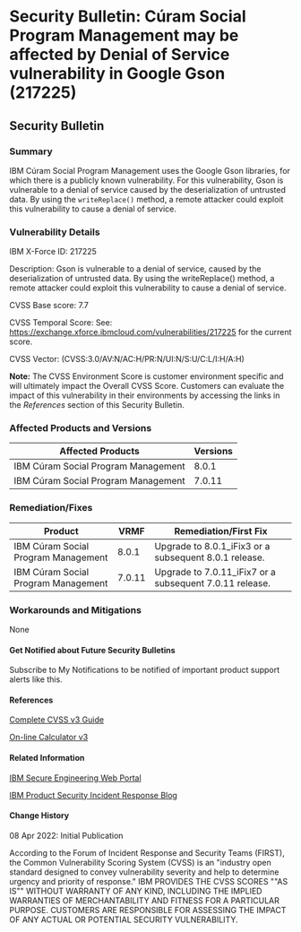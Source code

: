 # Security Bulletin: Cúram Social Program Management may be affected by Denial of Service vulnerability in Google Gson (217225)

## Security Bulletin

### Summary

IBM Cúram Social Program Management uses the Google Gson libraries, for which there is a publicly known vulnerability. 
For this vulnerability, Gson is vulnerable to a denial of service caused by the deserialization of untrusted data. By using the `writeReplace()` method, a remote attacker could exploit this vulnerability to cause a denial of service.

### Vulnerability Details

IBM X-Force ID:   217225

Description:   Gson is vulnerable to a denial of service, caused by the deserialization of untrusted data. 
By using the writeReplace() method, a remote attacker could exploit this vulnerability to cause a denial of service.

CVSS Base score: 7.7

CVSS Temporal Score: See: https://exchange.xforce.ibmcloud.com/vulnerabilities/217225 for the current score.

CVSS Vector: (CVSS:3.0/AV:N/AC:H/PR:N/UI:N/S:U/C:L/I:H/A:H)


**Note:** The CVSS Environment Score is customer environment specific and will ultimately impact the Overall CVSS Score. 
Customers can evaluate the impact of this vulnerability in their environments by accessing the links in the _References_ section of this Security Bulletin.

### Affected Products and Versions

|Affected Products|	Versions|
|-----------------|---------|
|IBM Cúram Social Program Management|8.0.1|
|IBM Cúram Social Program Management|7.0.11|

### Remediation/Fixes

|Product|VRMF|Remediation/First Fix|
|-------|----|---------------------|
|IBM Cúram Social Program Management|8.0.1|Upgrade to 8.0.1_iFix3 or a subsequent 8.0.1 release.|
|IBM Cúram Social Program Management|7.0.11|Upgrade to 7.0.11_iFix7 or a subsequent 7.0.11 release.|

### Workarounds and Mitigations

None

#### Get Notified about Future Security Bulletins

Subscribe to My Notifications to be notified of important product support alerts like this.

#### References

[Complete CVSS v3 Guide](http://www.first.org/cvss/user-guide)

[On-line Calculator v3](http://www.first.org/cvss/calculator/3.0)

#### Related Information

[IBM Secure Engineering Web Portal](http://www.ibm.com/security/secure-engineering/bulletins.html)

[IBM Product Security Incident Response Blog](http://www.ibm.com/blogs/psirt)

#### Change History

08 Apr 2022: Initial Publication

According to the Forum of Incident Response and Security Teams (FIRST), the Common Vulnerability Scoring System (CVSS) is an "industry open standard designed to convey vulnerability severity and help to determine urgency and priority of response." IBM PROVIDES THE CVSS SCORES ""AS IS"" WITHOUT WARRANTY OF ANY KIND, INCLUDING THE IMPLIED WARRANTIES OF MERCHANTABILITY AND FITNESS FOR A PARTICULAR PURPOSE. CUSTOMERS ARE RESPONSIBLE FOR ASSESSING THE IMPACT OF ANY ACTUAL OR POTENTIAL SECURITY VULNERABILITY.
